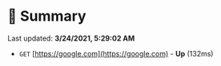 # 📖 Summary
Last updated: **3/24/2021, 5:29:02 AM**

- `GET` [https://google.com](https://google.com) - **Up** (132ms)
